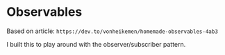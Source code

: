# Observables
Based on article:  ``https://dev.to/vonheikemen/homemade-observables-4ab3``


I built this to play around with the observer/subscriber pattern.